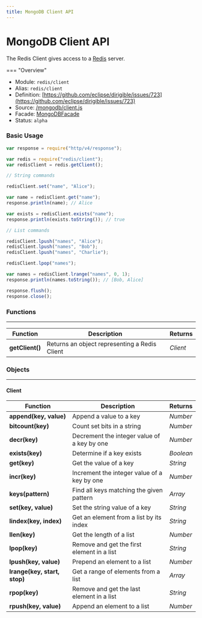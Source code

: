 ```yaml
---
title: MongoDB Client API
---
```


# MongoDB Client API

The Redis Client gives access to a [Redis](https://www.redis.io/) server.

=== "Overview"

- Module: `redis/client`
- Alias: `redis/client`
- Definition: [https://github.com/eclipse/dirigible/issues/723](https://github.com/eclipse/dirigible/issues/723)
- Source: [/mongodb/client.js](https://github.com/dirigiblelabs/ext-mongodb/blob/master/redis/client.js)
- Facade: [MongoDBFacade](https://github.com/eclipse/dirigible/blob/master/api/api-facade/api-redis/src/main/java/org/eclipse/dirigible/api/redis/RedisFacade.java)
- Status: `alpha`

### Basic Usage

```javascript
var response = require("http/v4/response");

var redis = require("redis/client");
var redisClient = redis.getClient();

// String commands

redisClient.set("name", "Alice");

var name = redisClient.get("name");
response.println(name); // Alice

var exists = redisClient.exists("name");
response.println(exists.toString()); // true

// List commands

redisClient.lpush("names", "Alice");
redisClient.lpush("names", "Bob");
redisClient.lpush("names", "Charlie");

redisClient.lpop("names");

var names = redisClient.lrange("names", 0, 1);
response.println(names.toString()); // [Bob, Alice]

response.flush();
response.close();
```

### Functions

---

| Function        | Description                                   | Returns  |
| --------------- | --------------------------------------------- | -------- |
| **getClient()** | Returns an object representing a Redis Client | _Client_ |

### Objects

---

#### Client

| Function                     | Description                                 | Returns   |
| ---------------------------- | ------------------------------------------- | --------- |
| **append(key, value)**       | Append a value to a key                     | _Number_  |
| **bitcount(key)**            | Count set bits in a string                  | _Number_  |
| **decr(key)**                | Decrement the integer value of a key by one | _Number_  |
| **exists(key)**              | Determine if a key exists                   | _Boolean_ |
| **get(key)**                 | Get the value of a key                      | _String_  |
| **incr(key)**                | Increment the integer value of a key by one | _Number_  |
| **keys(pattern)**            | Find all keys matching the given pattern    | _Array_   |
| **set(key, value)**          | Set the string value of a key               | _String_  |
| **lindex(key, index)**       | Get an element from a list by its index     | _String_  |
| **llen(key)**                | Get the length of a list                    | _Number_  |
| **lpop(key)**                | Remove and get the first element in a list  | _String_  |
| **lpush(key, value)**        | Prepend an element to a list                | _Number_  |
| **lrange(key, start, stop)** | Get a range of elements from a list         | _Array_   |
| **rpop(key)**                | Remove and get the last element in a list   | _String_  |
| **rpush(key, value)**        | Append an element to a list                 | _Number_  |

